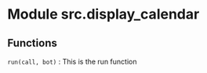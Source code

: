 Module src.display_calendar
===========================

Functions
---------

    
`run(call, bot)`
:   This is the run function